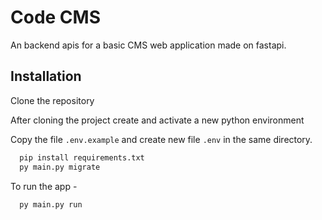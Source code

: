 
# Code CMS

An backend apis for a basic CMS web application made on fastapi.


## Installation

Clone the repository

After cloning the project create and activate a new python environment

Copy the file `.env.example` and create new file `.env` in the same directory.

```bash
  pip install requirements.txt
  py main.py migrate
```

To run the app -

```bash
  py main.py run
```
